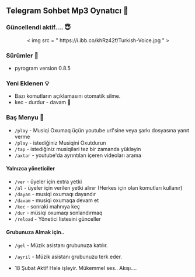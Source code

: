 <h2 align="ASO MUSİC BOT">Telegram Sohbet Mp3 Oynatıcı 🎵</h2>

### Güncellendi aktif.... 😇
<p align="center">
  <   img    src = " https://i.ibb.co/khRz42f/Turkish-Voice.jpg "   >
</p> 

<h3>Sürümler 📮</h3>

- pyrogram version 0.8.5

<h3>Yeni Eklenen 💡</h3>

- Bazı komutların açıklamasını otomatik silme. 
- kec - durdur - davam 🤔
### Baş Menyu 🍭
- `/play` - Musiqi Oxumaq üçün youtube url'sine veya şarkı dosyasına yanıt verme
- `/play` - istediğiniz Musiqini Oxutdurun
- `/tap` - istediğiniz musiqiləri tez bir zamanda yükləyin
- `/axtar` - youtube'da ayrıntıları içeren videoları arama

#### Yalnızca yöneticiler 
- `/ver` - üyeler için extra yetki 
- `/al` - üyeler için verilen yetki alınır (Herkes için olan komutları kullanır) 
- `/dayan` - musiqi oxumaqı dayandır
- `/davam` - musiqi oxumaqa devam et 
- `/kec` - sonraki mahnıya keç
- `/dur` - müsiqi oxumaqı sonlandırmaq
- `/reload` - Yönetici listesini günceller
#### Grubunuza Almak için.. 
- `/gel` - Müzik asistanı  grubunuza katılır. 
- `/ayril` - Müzik asistanı grubunuzu terk eder. 

- 18 Şubat  Aktif Hələ işləyir. Mükemmel ses.. Akışı.... 
